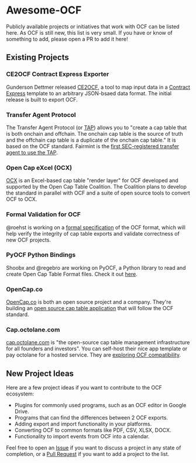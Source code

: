 # Awesome-OCF

Publicly available projects or initiatives that work with OCF can be listed here. As OCF is still new, this list is very small. If you have or know of something to add, please open a PR to add it here!

## Existing Projects

### CE2OCF Contract Express Exporter

Gunderson Dettmer released [CE2OCF](https://github.com/gunderson-dettmer/CE2OCF), a tool to map input data in a [Contract Express](https://www.thomsonreuters.ca/en/contract-express.html.html) template to an arbitrary JSON-bsaed data format. The initial release is built to export OCF.

### Transfer Agent Protocol

The Transfer Agent Protocol (or [TAP](https://github.com/transfer-agent-protocol/tap-cap-table)) allows you to "create a cap table that is both onchain and offchain. The onchain cap table is the source of truth and the offchain cap table is a duplicate of the onchain cap table." It is based on the OCF standard. Fairmint is the [first SEC-registered transfer agent to use the TAP](https://blog.fairmint.com/fairmint-is-the-first-sec-registered-transfer-agent-to-integrate-with-the-transfer-agent-protocol-36c097d854d7).

### Open Cap eXcel (OCX)

[OCX](https://github.com/Open-Cap-Table-Coalition/ocx) is an Excel-based cap table "render layer" for OCF developed and supported by the Open Cap Table Coalition. The Coalition plans to develop the standard in parallel with OCF and a suite of open source tools to convert OCF to OCX.

### Formal Validation for OCF

@roehst is working on a [formal specification](https://github.com/Open-Cap-Table-Coalition/Open-Cap-Format-OCF/discussions/278#discussioncomment-3916016) of the OCF format, which will help verify the integrity of cap table exports and validate correctness of new OCF projects.

### PyOCF Python Bindings

Shoobx and @regebro are working on PyOCF, a Python library to read and create Open Cap Table Format files. Check it out [here](https://github.com/Shoobx/pyocf).

### OpenCap.co

[OpenCap.co](https://opencap.co/) is both an open source project and a company. They're building an [open source cap table application](https://github.com/opencapco/opencap.co) that will follow the OCF standard.

### Cap.octolane.com

[cap.octolane.com](https://github.com/octolane-org/cap.octolane.com) is "the open-source cap table management infrastructure for all founders and investors". You can self-host their nice app template or pay octolane for a hosted service. They are [exploring OCF compatibility](https://github.com/octolane-org/cap.octolane.com/issues/14).

## New Project Ideas

Here are a few project ideas if you want to contribute to the OCF ecosystem:

- Plugins for commonly used programs, such as an OCF editor in Google Drive.
- Programs that can find the differences between 2 OCF exports.
- Adding export and import functionality in your platforms.
- Converting OCF to common formats like PDF, CSV, XLSX, DOCX.
- Functionality to import events from OCF into a calendar.

Feel free to open an [Issue](https://github.com/Open-Cap-Table-Coalition/Open-Cap-Format-OCF/issues/new/choose) if you want to discuss a project in any state of completion, or a [Pull Request](https://github.com/Open-Cap-Table-Coalition/Open-Cap-Format-OCF/pulls) if you want to add a project to the list.
